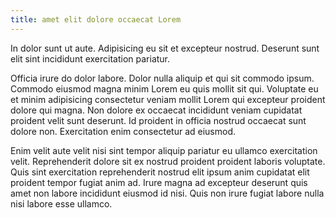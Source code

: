 ```yaml
---
title: amet elit dolore occaecat Lorem
---
```


In dolor sunt ut aute. Adipisicing eu sit et excepteur nostrud. Deserunt sunt elit sint incididunt exercitation pariatur.

Officia irure do dolor labore. Dolor nulla aliquip et qui sit commodo ipsum. Commodo eiusmod magna minim Lorem eu quis mollit sit qui. Voluptate eu et minim adipisicing consectetur veniam mollit Lorem qui excepteur proident dolore qui magna. Non dolore ex occaecat incididunt veniam cupidatat proident velit sunt deserunt. Id proident in officia nostrud occaecat sunt dolore non. Exercitation enim consectetur ad eiusmod.

Enim velit aute velit nisi sint tempor aliquip pariatur eu ullamco exercitation velit. Reprehenderit dolore sit ex nostrud proident proident laboris voluptate. Quis sint exercitation reprehenderit nostrud elit ipsum anim cupidatat elit proident tempor fugiat anim ad. Irure magna ad excepteur deserunt quis amet non labore incididunt eiusmod id nisi. Quis non irure fugiat labore nulla nisi labore esse ullamco.
